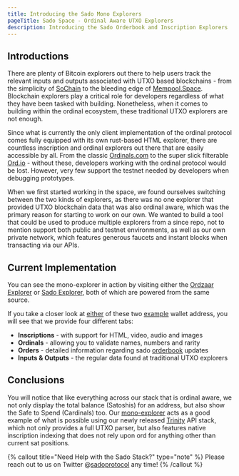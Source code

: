```yaml
---
title: Introducing the Sado Mono Explorers
pageTitle: Sado Space - Ordinal Aware UTXO Explorers
description: Introducing the Sado Orderbook and Inscription Explorers
---
```


## Introductions

There are plenty of Bitcoin explorers out there to help users track the relevant inputs and outputs associated with UTXO based blockchains - from the simplicity of [SoChain](https://chain.so/) to the bleeding edge of [Mempool.Space](https://mempool.space/). Blockchain explorers play a critical role for developers regardless of what they have been tasked with building. Nonetheless, when it comes to building within the ordinal ecosystem, these traditional UTXO explorers are not enough.

Since what is currently the only client implementation of the ordinal protocol comes fully equipped with its own rust-based HTML explorer, there are countless inscription and ordinal explorers out there that are easily accessible by all. From the classic [Ordinals.com](https://ordinals.com/) to the super slick filterable [Ord.io](https://www.ord.io/) - without these, developers working with the ordinal protocol would be lost. However, very few support the testnet needed by developers when debugging prototypes.

When we first started working in the space, we found ourselves switching between the two kinds of explorers, as there was no one explorer that provided UTXO blockchain data that was also ordinal aware, which was the primary reason for starting to work on our own. We wanted to build a tool that could be used to produce multiple explorers from a since repo, not to mention support both public and testnet environments, as well as our own private network, which features generous faucets and instant blocks when transacting via our APIs.


## Current Implementation

You can see the mono-explorer in action by visiting either the [Ordzaar Explorer](https://explorer.ordzaar.com/) or [Sado Explorer](https://explorer.sado.space/), both of which are powered from the same source.

If you take a closer look at [either](https://testnet.explorer.sado.space/address/tb1pwemxdz4rr4d6cj6lz8rtuumev5eyxha4htnnftr0m2yy776d9udqnkhkrj) of these two [example](https://testnet.explorer.sado.space/address/tb1pudqjep9ae6zv7u8puw3zha3hvj5srndcgd8vr980ejqvm88lnarshcv32x) wallet address, you will see that we provide four different tabs:

* __Inscriptions__ - with support for HTML, video, audio and images
* __Ordinals__ - allowing you to validate names, numbers and rarity
* __Orders__ - detailed information regarding sado [orderbook](https://marketplace.sado.space/) updates
* __Inputs & Outputs__ - the regular data found at traditional UTXO explorers


## Conclusions

You will notice that like everything across our stack that is ordinal aware, we not only display the total balance (Satoshis) for an address, but also show the Safe to Spend (Cardinals) too. Our [mono-explorer](https://github.com/sadoprotocol/mono-explorer) acts as a good example of what is possible using our newly released [Trinity](https://github.com/sadoprotocol/ordit) API stack, which not only provides a full UTXO parser, but also features native inscription indexing that does not rely upon ord for anything other than current sat positions.

{% callout title="Need Help with the Sado Stack?" type="note" %}
Please reach out to us on Twitter @[sadoprotocol](https://twitter.com/sadoprotocol) any time!
{% /callout %}
